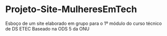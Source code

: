 # Projeto-Site-MulheresEmTech
Esboço de um site elaborado em grupo para o 1º módulo do curso técnico de DS ETEC
Baseado na ODS 5 da ONU
